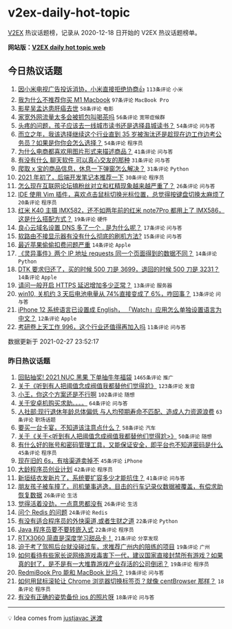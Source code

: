 # v2ex-daily-hot-topic

[V2EX](https://www.v2ex.com/) 热议话题榜，记录从 2020-12-18 日开始的 V2EX 热议话题榜单。

**网站版：[V2EX daily hot topic web](https://realleonardo.github.io/v2ex-daily-hot-topic-web/)**

## 今日热议话题

<!-- TODAY BEGIN -->

1. [因小米电视广告投诉消协，小米直接拒绝协商👍](https://www.v2ex.com/t/756703) `113条评论` `小米`
1. [我为什么不推荐你买 M1 Macbook](https://www.v2ex.com/t/756744) `97条评论` `MacBook Pro`
1. [影星吴孟达患肝癌去世](https://www.v2ex.com/t/756771) `58条评论` `电影`
1. [家宽外网流量太多会被抓包叫喝茶吗](https://www.v2ex.com/t/756788) `56条评论` `宽带症候群`
1. [头疼的问题，孩子应该去一线城市读书还是选择县城读书？](https://www.v2ex.com/t/756752) `54条评论` `问与答`
1. [而立之年，我该选择继续这个行业直到 35 岁被淘汰还是趁现在边工作边考公务员？如果是你你会怎么选择？](https://www.v2ex.com/t/756688) `54条评论` `程序员`
1. [为什么电商都喜欢用图片形式来描述商品？](https://www.v2ex.com/t/756683) `41条评论` `问与答`
1. [有没有什么 聊天软件 可以真心交友的那种](https://www.v2ex.com/t/756754) `31条评论` `问与答`
1. [爬取 x 宝的商品信息，休息一下弹窗怎么解决？](https://www.v2ex.com/t/756671) `31条评论` `Python`
1. [2021 年初了，后端开发笔记本推荐一下](https://www.v2ex.com/t/756823) `30条评论` `程序员`
1. [怎么现在互联网论坛搞粉丝对立和杠精现象越来越严重了？](https://www.v2ex.com/t/756834) `26条评论` `问与答`
1. [IDE 使用 Vim 插件，喜欢点击鼠标切换光标位置，总觉得按键盘切换太麻烦了](https://www.v2ex.com/t/756770) `20条评论` `程序员`
1. [红米 K40 主摄 IMX582，还不如两年前的红米 note7Pro 都用上了 IMX586，这是什么搭配方式？](https://www.v2ex.com/t/756844) `19条评论` `硬件`
1. [良心云域名设置 DNS 多了一个 . 是为什么呢？](https://www.v2ex.com/t/756689) `17条评论` `问与答`
1. [软路由不接显示器有没有什么彻底的刷机方法?](https://www.v2ex.com/t/756678) `15条评论` `问与答`
1. [最近苹果偷偷扣费问题严重](https://www.v2ex.com/t/756860) `14条评论` `Apple`
1. [《灵异事件》两个 IP 地址 requests 同一个页面得到的数据不同？](https://www.v2ex.com/t/756728) `14条评论` `Python`
1. [DTK 要求归还了，买的时候 500 刀是 3699，退回的时候 500 刀是 3231？](https://www.v2ex.com/t/756679) `14条评论` `Apple`
1. [请问一般开启 HTTPS 延迟增加多少正常？](https://www.v2ex.com/t/756850) `13条评论` `服务器`
1. [win10, 关机约 3 天后电池电量从 74%直接变成了 6%，咋回事？](https://www.v2ex.com/t/756698) `13条评论` `问与答`
1. [iPhone 12 系统语言已设置成 English， 「Watch」应用怎么单独设置语言为中文？](https://www.v2ex.com/t/756766) `12条评论` `Apple`
1. [考研卷上天工作 996，这个行业还值得再加入吗](https://www.v2ex.com/t/756837) `11条评论` `问与答`

数据更新于 2021-02-27 23:52:17

<!-- TODAY END -->

### 昨日热议话题

<!-- YESTERDAY BEGIN -->

1. [回贴抽奖! 2021 NUC 黑果 下单抽牛年福袋](https://www.v2ex.com/t/756373) `1465条评论` `推广`
1. [关于《听到有人把阈值念成阀值我都替他们觉得尬》](https://www.v2ex.com/t/756388) `123条评论` `发音`
1. [小王，你这个方案还是不行啊](https://www.v2ex.com/t/756365) `102条评论` `随想`
1. [关于安卓机购买求助。。。。](https://www.v2ex.com/t/756366) `64条评论` `问与答`
1. [人社部:现行退休年龄总体偏低 与人均预期寿命不匹配、造成人力资源浪费](https://www.v2ex.com/t/756455) `63条评论` `职场话题`
1. [要买一台卡宴，不知道该注意点什么？](https://www.v2ex.com/t/756435) `58条评论` `汽车`
1. [关于《关于<听到有人把阈值念成阀值我都替他们觉得尬>》](https://www.v2ex.com/t/756408) `50条评论` `随想`
1. [有什么好的账号和密码管理工具，又能保证安全，即平台也不知道密码是什么](https://www.v2ex.com/t/756481) `45条评论` `程序员`
1. [现在旧的 6s，有啥渠道卖掉不](https://www.v2ex.com/t/756390) `45条评论` `iPhone`
1. [大龄程序员创业计划](https://www.v2ex.com/t/756394) `42条评论` `程序员`
1. [新垣结衣发新片了，系统要扩容多少才能抗住？](https://www.v2ex.com/t/756369) `41条评论` `问与答`
1. [朋友孩子被车撞了，司机肇事逃逸，目击的行车记录仪数据被覆盖，有偿求助恢复数据](https://www.v2ex.com/t/756641) `26条评论` `生活`
1. [觉得活着没劲，一点意思都没有](https://www.v2ex.com/t/756630) `26条评论` `生活`
1. [问个 Redis 的问题](https://www.v2ex.com/t/756528) `24条评论` `Redis`
1. [有没有适合程序员的外快渠道,或者生财之道](https://www.v2ex.com/t/756534) `22条评论` `Python`
1. [Java 程序员要不要转嵌入式](https://www.v2ex.com/t/756419) `22条评论` `程序员`
1. [RTX3060 简直是深度学习甜品卡！](https://www.v2ex.com/t/756525) `21条评论` `分享发现`
1. [迫于考了驾照后台就没碰过车，求推荐广州内的陪练的项目](https://www.v2ex.com/t/756487) `19条评论` `广州`
1. [如何看待有些家长说网络游戏毒害下一代，建议国家直接封禁所有游戏？如果真的封了，是不是有一大堆靠游戏产业存活的公司倒闭？](https://www.v2ex.com/t/756439) `19条评论` `程序员`
1. [RedmiBook Pro 能和 MacBook 比吗？](https://www.v2ex.com/t/756375) `19条评论` `问与答`
1. [如何用鼠标滚轮让 Chrome 浏览器切换标签页？就像 centBrowser 那样？](https://www.v2ex.com/t/756563) `18条评论` `程序员`
1. [有没有正确的姿势备份 ios 的照片呀](https://www.v2ex.com/t/756548) `18条评论` `问与答`

<!-- YESTERDAY END -->

---

💡 Idea comes from [justjavac 迷渡](https://github.com/justjavac/)
